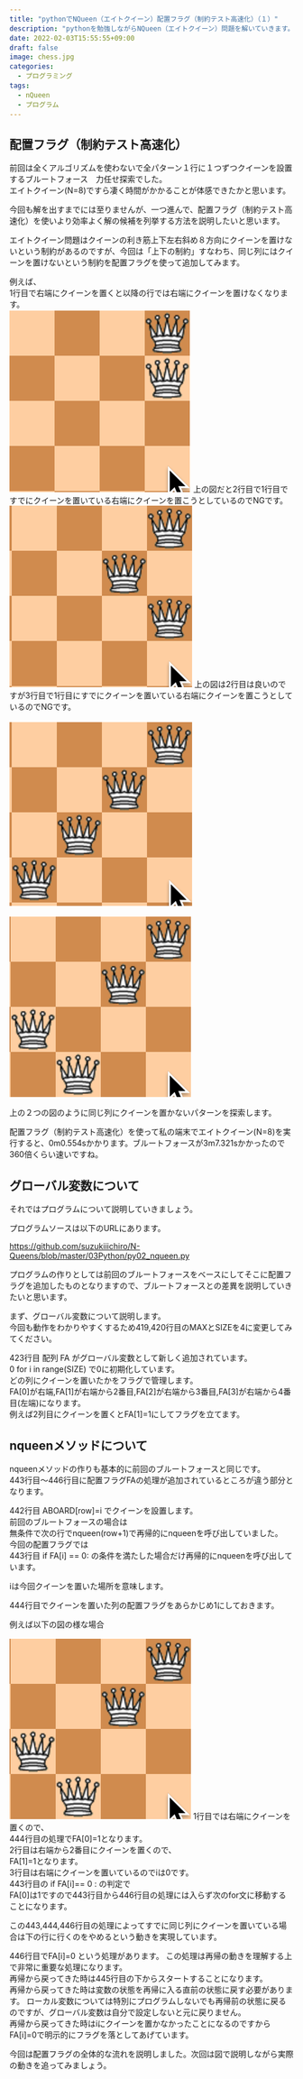 ```yaml
---
title: "pythonでNQueen（エイトクイーン）配置フラグ（制約テスト高速化）（１）"
description: "pythonを勉強しながらNQueen（エイトクイーン）問題を解いていきます。今回は第３回目。今回は配置フラグ（制約テスト高速化）について説明します。" 
date: 2022-02-03T15:55:55+09:00
draft: false 
image: chess.jpg
categories:
  - プログラミング
tags:
  - nQueen 
  - プログラム
---
```

## 配置フラグ（制約テスト高速化） 
 前回は全くアルゴリズムを使わないで全パターン１行に１つずつクイーンを設置するブルートフォース　力任せ探索でした。  
エイトクイーン(N=8)ですら凄く時間がかかることが体感できたかと思います。  

今回も解を出すまでには至りませんが、一つ進んで、配置フラグ（制約テスト高速化）を使いより効率よく解の候補を列挙する方法を説明したいと思います。  

エイトクイーン問題はクイーンの利き筋上下左右斜め８方向にクイーンを置けないという制約があるのですが、今回は「上下の制約」すなわち、同じ列にはクイーンを置けないという制約を配置フラグを使って追加してみます。  

例えば、  
1行目で右端にクイーンを置くと以降の行では右端にクイーンを置けなくなります。  
 ![図](q2.png "図")
上の図だと2行目で1行目ですでにクイーンを置いている右端にクイーンを置こうとしているのでNGです。  
 ![図](q4.png "図")
上の図は2行目は良いのですが3行目で1行目にすでにクイーンを置いている右端にクイーンを置こうとしているのでNGです。  

 ![図](q10.png "図")

 ![図](q14.png "図")

上の２つの図のように同じ列にクイーンを置かないパターンを探索します。  

配置フラグ（制約テスト高速化）を使って私の端末でエイトクイーン(N=8)を実行すると、0m0.554sかかります。ブルートフォースが3m7.321sかかったので360倍くらい速いですね。  

## グローバル変数について
それではプログラムについて説明していきましょう。  

プログラムソースは以下のURLにあります。  

https://github.com/suzukiiichiro/N-Queens/blob/master/03Python/py02_nqueen.py

プログラムの作りとしては前回のブルートフォースをベースにしてそこに配置フラグを追加したものとなりますので、ブルートフォースとの差異を説明していきたいと思います。  

まず、グローバル変数について説明します。  
今回も動作をわかりやすくするため419,420行目のMAXとSIZEを4に変更してみてください。  

423行目 配列 FA がグローバル変数として新しく追加されています。  
0 for i in range(SIZE) で0に初期化しています。  
どの列にクイーンを置いたかをフラグで管理します。  
FA[0]が右端,FA[1]が右端から2番目,FA[2]が右端から3番目,FA[3]が右端から4番目(左端)になります。  
例えば2列目にクイーンを置くとFA[1]=1にしてフラグを立てます。  

## nqueenメソッドについて
nqueenメソッドの作りも基本的に前回のブルートフォースと同じです。  
443行目〜446行目に配置フラグFAの処理が追加されているところが違う部分となります。  

442行目 ABOARD[row]=i でクイーンを設置します。  
前回のブルートフォースの場合は  
無条件で次の行でnqueen(row+1)で再帰的にnqueenを呼び出していました。    
今回の配置フラグでは  
443行目 if FA[i] == 0: の条件を満たした場合だけ再帰的にnqueenを呼び出しています。  

iは今回クイーンを置いた場所を意味します。  

444行目でクイーンを置いた列の配置フラグをあらかじめ1にしておきます。  

例えば以下の図の様な場合  

 ![図](q14.png "図")
1行目では右端にクイーンを置くので、  
444行目の処理でFA[0]=1となります。  
2行目は右端から2番目にクイーンを置くので、  
FA[1]=1となります。  
3行目は右端にクイーンを置いているのでiは0です。  
443行目の if FA[i]== 0 : の判定で  
FA[0]は1ですので443行目から446行目の処理には入らず次のfor文に移動することになります。  

この443,444,446行目の処理によってすでに同じ列にクイーンを置いている場合は下の行に行くのをやめるという動きを実現しています。  


446行目でFA[i]=0 という処理があります。
この処理は再帰の動きを理解する上で非常に重要な処理になります。  
再帰から戻ってきた時は445行目の下からスタートすることになります。  
再帰から戻ってきた時は変数の状態を再帰に入る直前の状態に戻す必要があります。
ローカル変数については特別にプログラムしないでも再帰前の状態に戻るのですが、グローバル変数は自分で設定しないと元に戻りません。  
再帰から戻ってきた時はiにクイーンを置かなかったことになるのですから  
FA[i]=0で明示的にフラグを落としてあげています。  

今回は配置フラグの全体的な流れを説明しました。次回は図で説明しながら実際の動きを追ってみましょう。  












